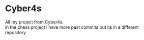 # Cyber4s
All my project from Cyber4s.             
in the chess project i have more past commits but its in a different repository
